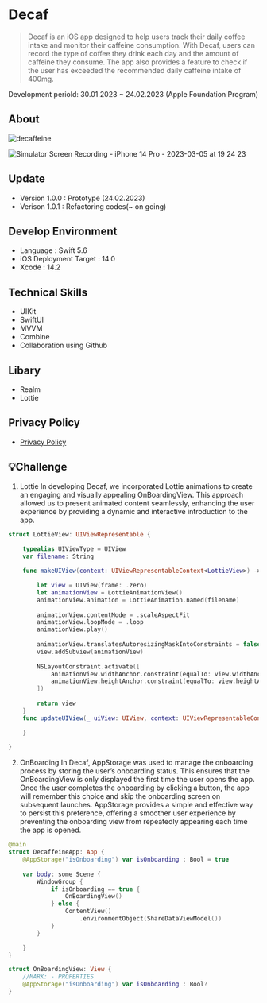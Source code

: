 # Decaf
> Decaf is an iOS app designed to help users track their daily coffee intake and monitor their caffeine consumption. With Decaf, users can record the type of coffee they drink each day and the amount of caffeine they consume. The app also provides a feature to check if the user has exceeded the recommended daily caffeine intake of 400mg.

Development periold: 30.01.2023 ~ 24.02.2023 (Apple Foundation Program)


## About

![decaffeine](https://user-images.githubusercontent.com/43236727/222949690-a570ce1a-c959-4bc2-bd59-40be766ea98f.png)

![Simulator Screen Recording - iPhone 14 Pro - 2023-03-05 at 19 24 23](https://user-images.githubusercontent.com/43236727/222949938-fe7d3b54-8c81-4b13-b5c2-40ba334b224d.gif)

## Update
- Version 1.0.0 : Prototype (24.02.2023)
- Verison 1.0.1 : Refactoring codes(~ on going)

## Develop Environment
- Language : Swift 5.6
- iOS Deployment Target : 14.0
- Xcode : 14.2

## Technical Skills
- UIKit
- SwiftUI
- MVVM
- Combine
- Collaboration using Github

## Libary
- Realm
- Lottie

## Privacy Policy
- [Privacy Policy](https://wnsgur4092.notion.site/Privacy-Policy-19722dcba877400784abd66352623d04)

## 💡Challenge
1. Lottie
In developing Decaf, we incorporated Lottie animations to create an engaging and visually appealing OnBoardingView. This approach allowed us to present animated content seamlessly, enhancing the user experience by providing a dynamic and interactive introduction to the app.
```swift
struct LottieView: UIViewRepresentable {
    
    typealias UIViewType = UIView
    var filename: String

    func makeUIView(context: UIViewRepresentableContext<LottieView>) -> UIView {

        let view = UIView(frame: .zero)
        let animationView = LottieAnimationView()
        animationView.animation = LottieAnimation.named(filename)
  
        animationView.contentMode = .scaleAspectFit
        animationView.loopMode = .loop
        animationView.play()
        
        animationView.translatesAutoresizingMaskIntoConstraints = false
        view.addSubview(animationView)
        
        NSLayoutConstraint.activate([
            animationView.widthAnchor.constraint(equalTo: view.widthAnchor),
            animationView.heightAnchor.constraint(equalTo: view.heightAnchor)
        ])
        
        return view
    }
    func updateUIView(_ uiView: UIView, context: UIViewRepresentableContext<LottieView>) {

    }
    
}
```

2. OnBoarding
In Decaf, AppStorage was used to manage the onboarding process by storing the user’s onboarding status. This ensures that the OnBoardingView is only displayed the first time the user opens the app. Once the user completes the onboarding by clicking a button, the app will remember this choice and skip the onboarding screen on subsequent launches. AppStorage provides a simple and effective way to persist this preference, offering a smoother user experience by preventing the onboarding view from repeatedly appearing each time the app is opened.

```swift
@main
struct DecaffeineApp: App {
    @AppStorage("isOnboarding") var isOnboarding : Bool = true
    
    var body: some Scene {
        WindowGroup {
            if isOnboarding == true {
                OnBoardingView()
            } else {
                ContentView()
                    .environmentObject(ShareDataViewModel())
            }
        }

    }
}

struct OnBoardingView: View {
    //MARK: - PROPERTIES
    @AppStorage("isOnboarding") var isOnboarding : Bool?
}

```
